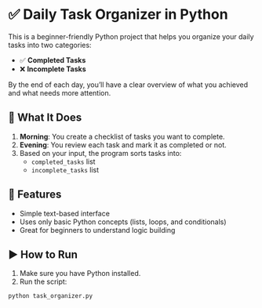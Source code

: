 # ✅ Daily Task Organizer in Python

This is a beginner-friendly Python project that helps you organize your daily tasks into two categories:
- ✅ **Completed Tasks**
- ❌ **Incomplete Tasks**

By the end of each day, you’ll have a clear overview of what you achieved and what needs more attention.

## 🧠 What It Does

1. **Morning**: You create a checklist of tasks you want to complete.
2. **Evening**: You review each task and mark it as completed or not.
3. Based on your input, the program sorts tasks into:
   - `completed_tasks` list
   - `incomplete_tasks` list

## 🔧 Features

- Simple text-based interface
- Uses only basic Python concepts (lists, loops, and conditionals)
- Great for beginners to understand logic building

## ▶️ How to Run

1. Make sure you have Python installed.
2. Run the script:

```bash
python task_organizer.py
